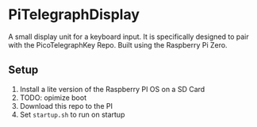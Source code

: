 # PiTelegraphDisplay
A small display unit for a keyboard input. It is specifically designed to pair with the PicoTelegraphKey Repo. Built using the Raspberry Pi Zero.


## Setup
1. Install a lite version of the Raspberry PI OS on a SD Card
2. TODO: opimize boot
3. Download this repo to the PI
4. Set `startup.sh` to run on startup


